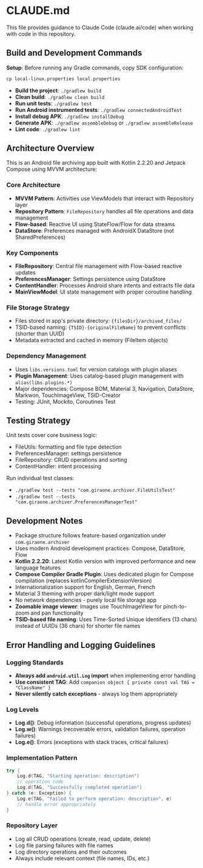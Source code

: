 # CLAUDE.md

This file provides guidance to Claude Code (claude.ai/code) when working with code in this repository.

## Build and Development Commands

**Setup**: Before running any Gradle commands, copy SDK configuration:
```bash
cp local-linux.properties local.properties
```

- **Build the project**: `./gradlew build`
- **Clean build**: `./gradlew clean build`
- **Run unit tests**: `./gradlew test`
- **Run Android instrumented tests**: `./gradlew connectedAndroidTest`
- **Install debug APK**: `./gradlew installDebug`
- **Generate APK**: `./gradlew assembleDebug` or `./gradlew assembleRelease`
- **Lint code**: `./gradlew lint`

## Architecture Overview

This is an Android file archiving app built with Kotlin 2.2.20 and Jetpack Compose using MVVM architecture:

### Core Architecture
- **MVVM Pattern**: Activities use ViewModels that interact with Repository layer
- **Repository Pattern**: `FileRepository` handles all file operations and data management
- **Flow-based**: Reactive UI using StateFlow/Flow for data streams
- **DataStore**: Preferences managed with AndroidX DataStore (not SharedPreferences)

### Key Components
- **FileRepository**: Central file management with Flow-based reactive updates
- **PreferencesManager**: Settings persistence using DataStore
- **ContentHandler**: Processes Android share intents and extracts file data
- **MainViewModel**: UI state management with proper coroutine handling

### File Storage Strategy
- Files stored in app's private directory: `{filesDir}/archived_files/`
- TSID-based naming: `{TSID}-{originalFileName}` to prevent conflicts (shorter than UUID)
- Metadata extracted and cached in memory (FileItem objects)

### Dependency Management
- Uses `libs.versions.toml` for version catalogs with plugin aliases
- **Plugin Management**: Uses catalog-based plugin management with `alias(libs.plugins.*)`
- Major dependencies: Compose BOM, Material 3, Navigation, DataStore, Markwon, TouchImageView, TSID-Creator
- Testing: JUnit, Mockito, Coroutines Test

## Testing Strategy

Unit tests cover core business logic:
- FileUtils: formatting and file type detection
- PreferencesManager: settings persistence
- FileRepository: CRUD operations and sorting
- ContentHandler: intent processing

Run individual test classes:
- `./gradlew test --tests "com.giraone.archiver.FileUtilsTest"`
- `./gradlew test --tests "com.giraone.archiver.PreferencesManagerTest"`

## Development Notes

- Package structure follows feature-based organization under `com.giraone.archiver`
- Uses modern Android development practices: Compose, DataStore, Flow
- **Kotlin 2.2.20**: Latest Kotlin version with improved performance and new language features
- **Compose Compiler Gradle Plugin**: Uses dedicated plugin for Compose compilation (replaces kotlinCompilerExtensionVersion)
- Internationalization support for English, German, French
- Material 3 theming with proper dark/light mode support
- No network dependencies - purely local file storage app
- **Zoomable image viewer**: Images use TouchImageView for pinch-to-zoom and pan functionality
- **TSID-based file naming**: Uses Time-Sorted Unique Identifiers (13 chars) instead of UUIDs (36 chars) for shorter file names

## Error Handling and Logging Guidelines

### Logging Standards
- **Always add `android.util.Log` import** when implementing error handling
- **Use consistent TAG**: Add `companion object { private const val TAG = "ClassName" }`
- **Never silently catch exceptions** - always log them appropriately

### Log Levels
- **Log.d()**: Debug information (successful operations, progress updates)
- **Log.w()**: Warnings (recoverable errors, validation failures, operation failures)
- **Log.e()**: Errors (exceptions with stack traces, critical failures)

### Implementation Pattern
```kotlin
try {
    Log.d(TAG, "Starting operation: description")
    // operation code
    Log.d(TAG, "Successfully completed operation")
} catch (e: Exception) {
    Log.e(TAG, "Failed to perform operation: description", e)
    // handle error appropriately
}
```

### Repository Layer
- Log all CRUD operations (create, read, update, delete)
- Log file parsing failures with file names
- Log directory operations and their outcomes
- Always include relevant context (file names, IDs, etc.)